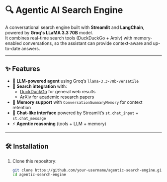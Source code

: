 # 🔍 Agentic AI Search Engine

A conversational search engine built with **Streamlit** and **LangChain**, powered by **Groq's LLaMA 3.3 70B** model.  
It combines real-time search tools (DuckDuckGo + Arxiv) with memory-enabled conversations, so the assistant can provide context-aware and up-to-date answers.

---

## ✨ Features
- 🤖 **LLM-powered agent** using Groq’s `llama-3.3-70b-versatile`
- 🔎 **Search integration** with:
  - [DuckDuckGo](https://duckduckgo.com/) for general web results
  - [ArXiv](https://arxiv.org/) for academic research papers
- 🧠 **Memory support** with `ConversationSummaryMemory` for context retention
- 💬 **Chat-like interface** powered by Streamlit’s `st.chat_input` + `st.chat_message`
- ⚡ **Agentic reasoning** (tools + LLM + memory)

---

## 🛠️ Installation

1. Clone this repository:
   ```bash
   git clone https://github.com/your-username/agentic-search-engine.git
   cd agentic-search-engine
